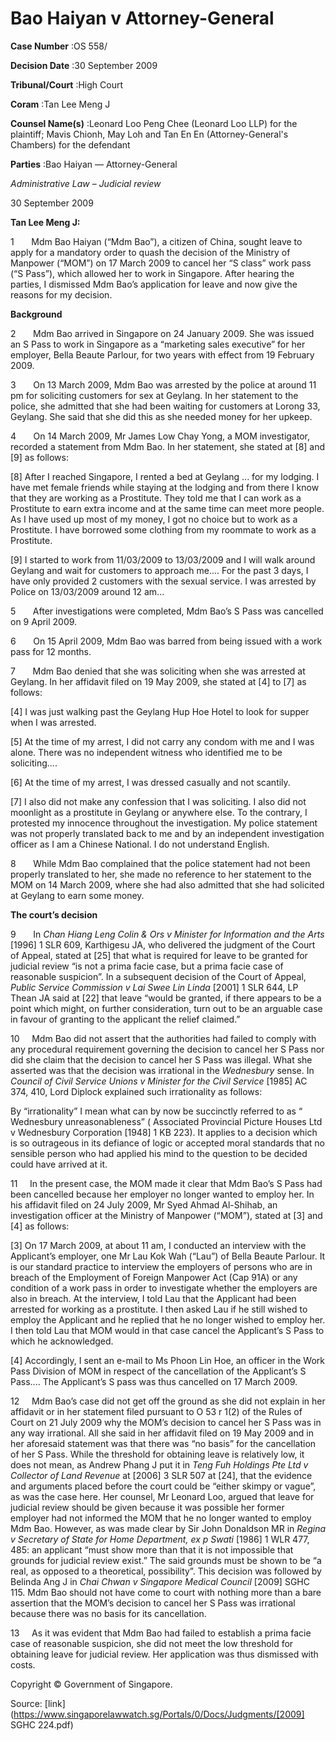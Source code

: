# Bao Haiyan v Attorney-General 



**Case Number** :OS 558/ 

**Decision Date** :30 September 2009 

**Tribunal/Court** :High Court 

**Coram** :Tan Lee Meng J 

**Counsel Name(s)** :Leonard Loo Peng Chee (Leonard Loo LLP) for the plaintiff; Mavis Chionh, May Loh and Tan En En (Attorney-General's Chambers) for the defendant 

**Parties** :Bao Haiyan — Attorney-General 

_Administrative Law_ – _Judicial review_ 

30 September 2009 

**Tan Lee Meng J:** 

1       Mdm Bao Haiyan (“Mdm Bao”), a citizen of China, sought leave to apply for a mandatory order to quash the decision of the Ministry of Manpower (“MOM”) on 17 March 2009 to cancel her “S class” work pass (“S Pass”), which allowed her to work in Singapore. After hearing the parties, I dismissed Mdm Bao’s application for leave and now give the reasons for my decision. 

**Background** 

2       Mdm Bao arrived in Singapore on 24 January 2009. She was issued an S Pass to work in Singapore as a “marketing sales executive” for her employer, Bella Beaute Parlour, for two years with effect from 19 February 2009. 

3       On 13 March 2009, Mdm Bao was arrested by the police at around 11 pm for soliciting customers for sex at Geylang. In her statement to the police, she admitted that she had been waiting for customers at Lorong 33, Geylang. She said that she did this as she needed money for her upkeep. 

4       On 14 March 2009, Mr James Low Chay Yong, a MOM investigator, recorded a statement from Mdm Bao. In her statement, she stated at [8] and [9] as follows: 

 [8] After I reached Singapore, I rented a bed at Geylang ... for my lodging. I have met female friends while staying at the lodging and from there I know that they are working as a Prostitute. They told me that I can work as a Prostitute to earn extra income and at the same time can meet more people. As I have used up most of my money, I got no choice but to work as a Prostitute. I have borrowed some clothing from my roommate to work as a Prostitute. 

 [9] I started to work from 11/03/2009 to 13/03/2009 and I will walk around Geylang and wait for customers to approach me.... For the past 3 days, I have only provided 2 customers with the sexual service. I was arrested by Police on 13/03/2009 around 12 am... 

5       After investigations were completed, Mdm Bao’s S Pass was cancelled on 9 April 2009. 

6       On 15 April 2009, Mdm Bao was barred from being issued with a work pass for 12 months. 


7       Mdm Bao denied that she was soliciting when she was arrested at Geylang. In her affidavit filed on 19 May 2009, she stated at [4] to [7] as follows: 

 [4] I was just walking past the Geylang Hup Hoe Hotel to look for supper when I was arrested. 

 [5] At the time of my arrest, I did not carry any condom with me and I was alone. There was no independent witness who identified me to be soliciting.... 

 [6] At the time of my arrest, I was dressed casually and not scantily. 

 [7] I also did not make any confession that I was soliciting. I also did not moonlight as a prostitute in Geylang or anywhere else. To the contrary, I protested my innocence throughout the investigation. My police statement was not properly translated back to me and by an independent investigation officer as I am a Chinese National. I do not understand English. 

8       While Mdm Bao complained that the police statement had not been properly translated to her, she made no reference to her statement to the MOM on 14 March 2009, where she had also admitted that she had solicited at Geylang to earn some money. 

**The court’s decision** 

9       In _Chan Hiang Leng Colin & Ors v Minister for Information and the Arts_ <span class="citation">[1996] 1 SLR 609</span>, Karthigesu JA, who delivered the judgment of the Court of Appeal, stated at [25] that what is required for leave to be granted for judicial review “is not a prima facie case, but a prima facie case of reasonable suspicion”. In a subsequent decision of the Court of Appeal, _Public Service Commission v Lai Swee Lin Linda_ <span class="citation">[2001] 1 SLR 644</span>, LP Thean JA said at [22] that leave “would be granted, if there appears to be a point which might, on further consideration, turn out to be an arguable case in favour of granting to the applicant the relief claimed.” 

10     Mdm Bao did not assert that the authorities had failed to comply with any procedural requirement governing the decision to cancel her S Pass nor did she claim that the decision to cancel her S Pass was illegal. What she asserted was that the decision was irrational in the _Wednesbury_ sense. In _Council of Civil Service Unions v Minister for the Civil Service_ [1985] AC 374, 410, Lord Diplock explained such irrationality as follows: 

 By “irrationality” I mean what can by now be succinctly referred to as “ Wednesbury unreasonableness” ( Associated Provincial Picture Houses Ltd v Wednesbury Corporation [1948] 1 KB 223). It applies to a decision which is so outrageous in its defiance of logic or accepted moral standards that no sensible person who had applied his mind to the question to be decided could have arrived at it. 

11     In the present case, the MOM made it clear that Mdm Bao’s S Pass had been cancelled because her employer no longer wanted to employ her. In his affidavit filed on 24 July 2009, Mr Syed Ahmad Al-Shihab, an investigation officer at the Ministry of Manpower (“MOM”), stated at [3] and [4] as follows: 


 [3] On 17 March 2009, at about 11 am, I conducted an interview with the Applicant’s employer, one Mr Lau Kok Wah (“Lau”) of Bella Beaute Parlour. It is our standard practice to interview the employers of persons who are in breach of the Employment of Foreign Manpower Act (Cap 91A) or any condition of a work pass in order to investigate whether the employers are also in breach. At the interview, I told Lau that the Applicant had been arrested for working as a prostitute. I then asked Lau if he still wished to employ the Applicant and he replied that he no longer wished to employ her. I then told Lau that MOM would in that case cancel the Applicant’s S Pass to which he acknowledged. 

 [4] Accordingly, I sent an e-mail to Ms Phoon Lin Hoe, an officer in the Work Pass Division of MOM in respect of the cancellation of the Applicant’s S Pass.... The Applicant’s S pass was thus cancelled on 17 March 2009. 

12     Mdm Bao’s case did not get off the ground as she did not explain in her affidavit or in her statement filed pursuant to O 53 r 1(2) of the Rules of Court on 21 July 2009 why the MOM’s decision to cancel her S Pass was in any way irrational. All she said in her affidavit filed on 19 May 2009 and in her aforesaid statement was that there was “no basis” for the cancellation of her S Pass. While the threshold for obtaining leave is relatively low, it does not mean, as Andrew Phang J put it in _Teng Fuh Holdings Pte Ltd v Collector of Land Revenue_ at <span class="citation">[2006] 3 SLR 507</span> at [24], that the evidence and arguments placed before the court could be “either skimpy or vague”, as was the case here. Her counsel, Mr Leonard Loo, argued that leave for judicial review should be given because it was possible her former employer had not informed the MOM that he no longer wanted to employ Mdm Bao. However, as was made clear by Sir John Donaldson MR in _Regina v Secretary of State for Home Department, ex p Swati_ [1986] 1 WLR 477, 485: an applicant “must show more than that it is not impossible that grounds for judicial review exist.” The said grounds must be shown to be “a real, as opposed to a theoretical, possibility”. This decision was followed by Belinda Ang J in _Chai Chwan v Singapore Medical Council_ <span class="citation">[2009] SGHC 115</span>. Mdm Bao should not have come to court with nothing more than a bare assertion that the MOM’s decision to cancel her S Pass was irrational because there was no basis for its cancellation. 

13     As it was evident that Mdm Bao had failed to establish a prima facie case of reasonable suspicion, she did not meet the low threshold for obtaining leave for judicial review. Her application was thus dismissed with costs. 

 Copyright © Government of Singapore. 


Source: [link](https://www.singaporelawwatch.sg/Portals/0/Docs/Judgments/[2009] SGHC 224.pdf)
